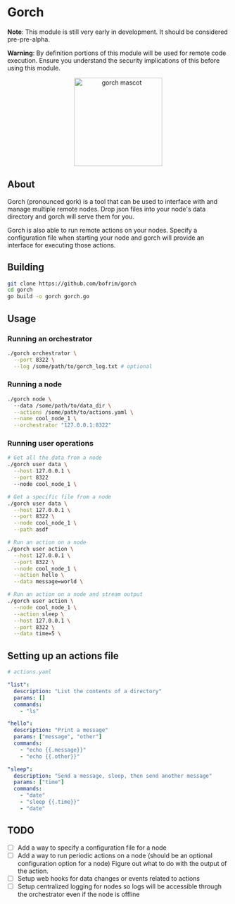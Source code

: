 # Gorch


__Note__: This module is still very early in development. It should be considered pre-pre-alpha.

__Warning__: By definition portions of this module will be used for remote code execution. Ensure you understand the security implications of this before using this module.

<p align="center">
  <img src="https://cdn.discordapp.com/attachments/1055542894221602816/1067475495580610590/image.png" alt="gorch mascot" width="200"/>
</p>

## About
Gorch (pronounced gork) is a tool that can be used to interface with and manage multiple remote nodes.
Drop json files into your node's data directory and gorch will serve them for you.

Gorch is also able to run remote actions on your nodes. Specify a configuration file when starting your node and gorch will provide an interface for executing those actions.

## Building

```bash
git clone https://github.com/bofrim/gorch
cd gorch
go build -o gorch gorch.go
```

## Usage

### Running an orchestrator

```bash
./gorch orchestrator \
  --port 8322 \
  --log /some/path/to/gorch_log.txt # optional
```

### Running a node

```bash
./gorch node \        
  --data /some/path/to/data_dir \
  --actions /some/path/to/actions.yaml \
  --name cool_node_1 \
  --orchestrator "127.0.0.1:8322"
```

### Running user operations

```bash
# Get all the data from a node
./gorch user data \
  --host 127.0.0.1 \
  --port 8322
  --node cool_node_1 \

# Get a specific file from a node
./gorch user data \
  --host 127.0.0.1 \
  --port 8322 \
  --node cool_node_1 \
  --path asdf

# Run an action on a node
./gorch user action \
  --host 127.0.0.1 \
  --port 8322 \
  --node cool_node_1 \
  --action hello \
  --data message=world \

# Run an action on a node and stream output
./gorch user action \
  --node cool_node_1 \
  --action sleep \
  --host 127.0.0.1 \
  --port 8322 \
  --data time=5 \
```

## Setting up an actions file

```yaml
# actions.yaml

"list":
  description: "List the contents of a directory"
  params: []
  commands:
    - "ls"

"hello":
  description: "Print a message"
  params: ["message", "other"]
  commands:
    - "echo {{.message}}"
    - "echo {{.other}}"

"sleep":
  description: "Send a message, sleep, then send another message"
  params: ["time"]
  commands:
    - "date"
    - "sleep {{.time}}"
    - "date"
```

## TODO

* [ ] Add a way to specify a configuration file for a node
* [ ] Add a way to run periodic actions on a node (should be an optional configuration option for a node) Figure out what to do with the output of the action.
* [ ] Setup web hooks for data changes or events related to actions
* [ ] Setup centralized logging for nodes so logs will be accessible through the orchestrator even if the node is offline
